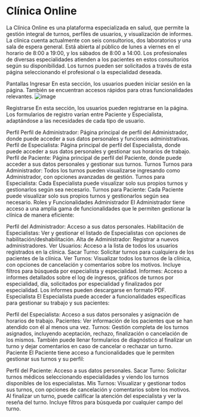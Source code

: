 # Clínica Online
La Clínica Online es una plataforma especializada en salud, que permite la gestión integral de turnos, perfiles de usuarios, y visualización de informes. La clínica cuenta actualmente con seis consultorios, dos laboratorios y una sala de espera general. Está abierta al público de lunes a viernes en el horario de 8:00 a 19:00, y los sábados de 8:00 a 14:00. Los profesionales de diversas especialidades atienden a los pacientes en estos consultorios según su disponibilidad. Los turnos pueden ser solicitados a través de esta página seleccionando el profesional o la especialidad deseada.

Pantallas
Ingresar
En esta sección, los usuarios pueden iniciar sesión en la página. También se encuentran accesos rápidos para otras funcionalidades relevantes.
![image](https://github.com/francisco-allende/LaboIV-Tp-Clinica/assets/74782019/8359df8e-120a-4850-a10c-a38619757abd)

Registrarse
En esta sección, los usuarios pueden registrarse en la página. Los formularios de registro varían entre Paciente y Especialista, adaptándose a las necesidades de cada tipo de usuario.

Perfil
Perfil de Administrador: Página principal de perfil del Administrador, donde puede acceder a sus datos personales y funciones administrativas.
Perfil de Especialista: Página principal de perfil del Especialista, donde puede acceder a sus datos personales y gestionar sus horarios de trabajo.
Perfil de Paciente: Página principal de perfil del Paciente, donde puede acceder a sus datos personales y gestionar sus turnos.
Turnos
Turnos para Administrador: Todos los turnos pueden visualizarse ingresando como Administrador, con opciones avanzadas de gestión.
Turnos para Especialista: Cada Especialista puede visualizar solo sus propios turnos y gestionarlos según sea necesario.
Turnos para Paciente: Cada Paciente puede visualizar solo sus propios turnos y gestionarlos según sea necesario.
Roles y Funcionalidades
Administrador
El Administrador tiene acceso a una amplia gama de funcionalidades que le permiten gestionar la clínica de manera eficiente:

Perfil del Administrador: Acceso a sus datos personales.
Habilitación de Especialistas: Ver y gestionar el listado de Especialistas con opciones de habilitación/deshabilitación.
Alta de Administrador: Registrar a nuevos administradores.
Ver Usuarios: Acceso a la lista de todos los usuarios registrados en la clínica.
Sacar Turno: Solicitar turnos para cualquiera de los pacientes de la clínica.
Ver Turnos: Visualizar todos los turnos de la clínica, con opciones de cancelación y comentarios sobre los motivos. Incluye filtros para búsqueda por especialista y especialidad.
Informes: Acceso a informes detallados sobre el log de ingresos, gráficos de turnos por especialidad, día, solicitados por especialidad y finalizados por especialidad. Los informes pueden descargarse en formato PDF.
Especialista
El Especialista puede acceder a funcionalidades específicas para gestionar su trabajo y sus pacientes:

Perfil del Especialista: Acceso a sus datos personales y asignación de horarios de trabajo.
Pacientes: Ver información de los pacientes que se han atendido con él al menos una vez.
Turnos: Gestión completa de los turnos asignados, incluyendo aceptación, rechazo, finalización o cancelación de los mismos. También puede llenar formularios de diagnóstico al finalizar un turno y dejar comentarios en caso de cancelar o rechazar un turno.
Paciente
El Paciente tiene acceso a funcionalidades que le permiten gestionar sus turnos y su perfil:

Perfil del Paciente: Acceso a sus datos personales.
Sacar Turno: Solicitar turnos médicos seleccionando especialidades y viendo los turnos disponibles de los especialistas.
Mis Turnos: Visualizar y gestionar todos sus turnos, con opciones de cancelación y comentarios sobre los motivos. Al finalizar un turno, puede calificar la atención del especialista y ver la reseña del turno. Incluye filtros para búsqueda por cualquier campo del turno.



